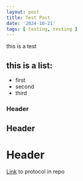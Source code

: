 ```yaml
---
layout: post
title: Test Post
date: '2024-10-21'
tags: [ testing, testing ]
---
```


this is a test

## this is a list:
* first
* second
* third

### Header
## Header
# Header

[Link](https://github.com/SophiSamus1/Samus_Lab_Notebook/blob/master/protocols/LabNotebookTutorial.md) to protocol in repo 


